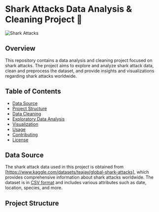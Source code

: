 # Shark Attacks Data Analysis & Cleaning Project 🦈
![Shark Attacks]([shark-attack-image.jpg](https://pbs.twimg.com/media/Evd38PZWgAISr6d.jpg:large))

## Overview

This repository contains a data analysis and cleaning project focused on shark attacks. The project aims to explore and analyze shark attack data, clean and preprocess the dataset, and provide insights and visualizations regarding shark attacks worldwide.

## Table of Contents

- [Data Source](#data-source)
- [Project Structure](#project-structure)
- [Data Cleaning](#data-cleaning)
- [Exploratory Data Analysis](#exploratory-data-analysis)
- [Visualization](#visualization)
- [Usage](#usage)
- [Contributing](#contributing)
- [License](#license)

## Data Source

The shark attack data used in this project is obtained from [https://www.kaggle.com/datasets/teajay/global-shark-attacks], which provides comprehensive information about shark attacks worldwide. The dataset is in [CSV format](data/shark_attacks.csv) and includes various attributes such as date, location, species, and more.

## Project Structure


